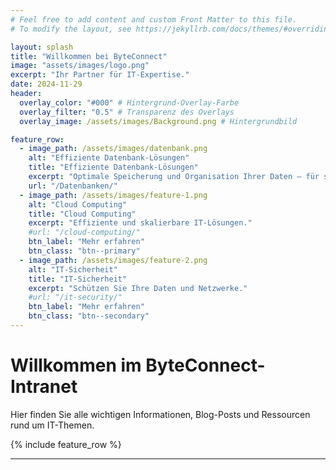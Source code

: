 ```yaml
---
# Feel free to add content and custom Front Matter to this file.
# To modify the layout, see https://jekyllrb.com/docs/themes/#overriding-theme-defaults

layout: splash
title: "Willkommen bei ByteConnect"
image: "assets/images/logo.png"
excerpt: "Ihr Partner für IT-Expertise."
date: 2024-11-29
header:
  overlay_color: "#000" # Hintergrund-Overlay-Farbe
  overlay_filter: "0.5" # Transparenz des Overlays
  overlay_image: /assets/images/Background.png # Hintergrundbild

feature_row:
  - image_path: /assets/images/datenbank.png
    alt: "Effiziente Datenbank-Lösungen"
    title: "Effiziente Datenbank-Lösungen"
    excerpt: "Optimale Speicherung und Organisation Ihrer Daten – für schnellen Zugriff und hohe Skalierbarkeit."
    url: "/Datenbanken/"
  - image_path: /assets/images/feature-1.png
    alt: "Cloud Computing"
    title: "Cloud Computing"
    excerpt: "Effiziente und skalierbare IT-Lösungen."
    #url: "/cloud-computing/"
    btn_label: "Mehr erfahren"
    btn_class: "btn--primary"
  - image_path: /assets/images/feature-2.png
    alt: "IT-Sicherheit"
    title: "IT-Sicherheit"
    excerpt: "Schützen Sie Ihre Daten und Netzwerke."
    #url: "/it-security/"
    btn_label: "Mehr erfahren"
    btn_class: "btn--secondary"
---
```


# Willkommen im ByteConnect-Intranet

Hier finden Sie alle wichtigen Informationen, Blog-Posts und Ressourcen rund um IT-Themen.

{% include feature_row %}

---
